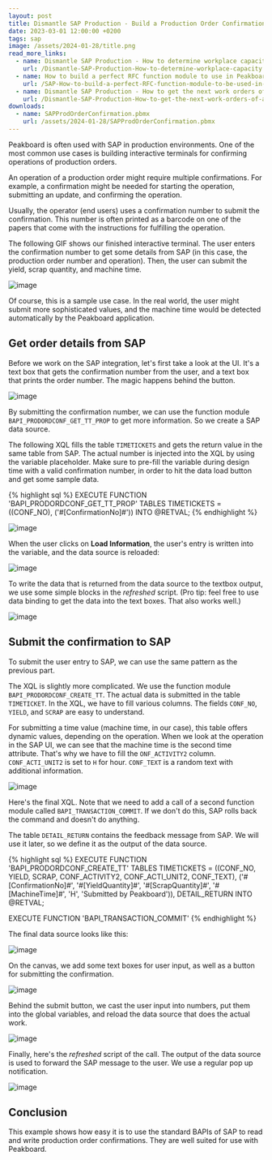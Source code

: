 ```yaml
---
layout: post
title: Dismantle SAP Production - Build a Production Order Confirmation Terminal with no code
date: 2023-03-01 12:00:00 +0200
tags: sap
image: /assets/2024-01-28/title.png
read_more_links:
  - name: Dismantle SAP Production - How to determine workplace capacity
    url: /Dismantle-SAP-Production-How-to-determine-workplace-capacity.html
  - name: How to build a perfect RFC function module to use in Peakboard
    url: /SAP-How-to-build-a-perfect-RFC-function-module-to-be-used-in-Peakboard.html
  - name: Dismantle SAP Production - How to get the next work orders of a workplace by using COOIS transaction
    url: /Dismantle-SAP-Production-How-to-get-the-next-work-orders-of-a-workplace-by-using-COOIS-transaction-in-Peakboard.html
downloads:
  - name: SAPProdOrderConfirmation.pbmx
    url: /assets/2024-01-28/SAPProdOrderConfirmation.pbmx
---
```


Peakboard is often used with SAP in production environments. One of the most common use cases is building interactive terminals for confirming operations of production orders.

An operation of a production order might require multiple confirmations. For example, a confirmation might be needed for starting the operation, submitting an update, and confirming the operation.

Usually, the operator (end users) uses a confirmation number to submit the confirmation. This number is often printed as a barcode on one of the papers that come with the instructions for fulfilling the operation. 

The following GIF shows our finished interactive terminal. The user enters the confirmation number to get some details from SAP (in this case, the production order number and operation). Then, the user can submit the yield, scrap quantity, and machine time.

![image](/assets/2024-01-28/result.gif)

Of course, this is a sample use case. In the real world, the user might submit more sophisticated values, and the machine time would be detected automatically by the Peakboard application. 

## Get order details from SAP

Before we work on the SAP integration, let's first take a look at the UI. It's a text box that gets the confirmation number from the user, and a text box that prints the order number. The magic happens behind the button.

![image](/assets/2024-01-28/005.png)

By submitting the confirmation number, we can use the function module `BAPI_PRODORDCONF_GET_TT_PROP` to get more information. So we create a SAP data source.

The following XQL fills the table `TIMETICKETS` and gets the return value in the same table from SAP. The actual number is injected into the XQL by using the variable placeholder. Make sure to pre-fill the variable during design time with a valid confirmation number, in order to hit the data load button and get some sample data.

{% highlight sql %}
EXECUTE FUNCTION 'BAPI_PRODORDCONF_GET_TT_PROP'
   TABLES
      TIMETICKETS = ((CONF_NO),
         ('#[ConfirmationNo]#'))
      INTO @RETVAL;
{% endhighlight %}

![image](/assets/2024-01-28/010.png)

When the user clicks on **Load Information**, the user's entry is written into the variable, and the data source is reloaded:

![image](/assets/2024-01-28/020.png)

To write the data that is returned from the data source to the textbox output, we use some simple blocks in the *refreshed* script. (Pro tip: feel free to use data binding to get the data into the text boxes. That also works well.)

![image](/assets/2024-01-28/030.png)


## Submit the confirmation to SAP

To submit the user entry to SAP, we can use the same pattern as the previous part. 

The XQL is slightly more complicated. We use the function module `BAPI_PRODORDCONF_CREATE_TT`. The actual data is submitted in the table `TIMETICKET`. In the XQL, we have to fill various columns. The fields `CONF_NO`, `YIELD`, and `SCRAP` are easy to understand.

For submitting a time value (machine time, in our case), this table offers dynamic values, depending on the operation. When we look at the operation in the SAP UI, we can see that the machine time is the second time attribute. That's why we have to fill the `ONF_ACTIVITY2` column. `CONF_ACTI_UNIT2` is set to `H` for hour. `CONF_TEXT` is a random text with additional information.

![image](/assets/2024-01-28/040.png)

Here's the final XQL. Note that we need to add a call of a second function module called `BAPI_TRANSACTION_COMMIT`. If we don't do this, SAP rolls back the command and doesn't do anything.

The table `DETAIL_RETURN` contains the feedback message from SAP. We will use it later, so we define it as the output of the data source.

{% highlight sql %}
EXECUTE FUNCTION 'BAPI_PRODORDCONF_CREATE_TT'
   TABLES
      TIMETICKETS = ((CONF_NO, YIELD, SCRAP, CONF_ACTIVITY2, CONF_ACTI_UNIT2, CONF_TEXT),
         ('#[ConfirmationNo]#', '#[YieldQuantity]#', '#[ScrapQuantity]#', 
            '#[MachineTime]#', 'H', 'Submitted by Peakboard')),
      DETAIL_RETURN INTO @RETVAL;

EXECUTE FUNCTION 'BAPI_TRANSACTION_COMMIT'
{% endhighlight %}

The final data source looks like this:

![image](/assets/2024-01-28/045.png)

On the canvas, we add some text boxes for user input, as well as a button for submitting the confirmation.

![image](/assets/2024-01-28/050.png)

Behind the submit button, we cast the user input into numbers, put them into the global variables, and reload the data source that does the actual work.

![image](/assets/2024-01-28/060.png)

Finally, here's the *refreshed* script of the call. The output of the data source is used to forward the SAP message to the user. We use a regular pop up notification.

![image](/assets/2024-01-28/070.png)

## Conclusion

This example shows how easy it is to use the standard BAPIs of SAP to read and write production order confirmations. They are well suited for use with Peakboard.

